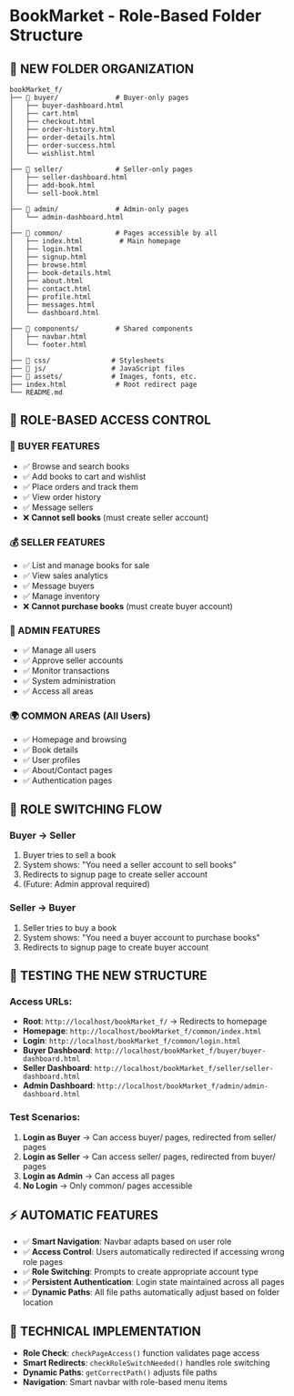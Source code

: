 # BookMarket - Role-Based Folder Structure

## 📁 **NEW FOLDER ORGANIZATION**

```
bookMarket_f/
├── 📂 buyer/              # Buyer-only pages
│   ├── buyer-dashboard.html
│   ├── cart.html
│   ├── checkout.html
│   ├── order-history.html
│   ├── order-details.html
│   ├── order-success.html
│   └── wishlist.html
│
├── 📂 seller/             # Seller-only pages
│   ├── seller-dashboard.html
│   ├── add-book.html
│   └── sell-book.html
│
├── 📂 admin/              # Admin-only pages
│   └── admin-dashboard.html
│
├── 📂 common/             # Pages accessible by all
│   ├── index.html         # Main homepage
│   ├── login.html
│   ├── signup.html
│   ├── browse.html
│   ├── book-details.html
│   ├── about.html
│   ├── contact.html
│   ├── profile.html
│   ├── messages.html
│   └── dashboard.html
│
├── 📂 components/         # Shared components
│   ├── navbar.html
│   └── footer.html
│
├── 📂 css/               # Stylesheets
├── 📂 js/                # JavaScript files
├── 📂 assets/            # Images, fonts, etc.
├── index.html            # Root redirect page
└── README.md
```

## 🔐 **ROLE-BASED ACCESS CONTROL**

### **🛒 BUYER FEATURES**

-   ✅ Browse and search books
-   ✅ Add books to cart and wishlist
-   ✅ Place orders and track them
-   ✅ View order history
-   ✅ Message sellers
-   ❌ **Cannot sell books** (must create seller account)

### **💰 SELLER FEATURES**

-   ✅ List and manage books for sale
-   ✅ View sales analytics
-   ✅ Message buyers
-   ✅ Manage inventory
-   ❌ **Cannot purchase books** (must create buyer account)

### **👑 ADMIN FEATURES**

-   ✅ Manage all users
-   ✅ Approve seller accounts
-   ✅ Monitor transactions
-   ✅ System administration
-   ✅ Access all areas

### **🌍 COMMON AREAS (All Users)**

-   ✅ Homepage and browsing
-   ✅ Book details
-   ✅ User profiles
-   ✅ About/Contact pages
-   ✅ Authentication pages

## 🔄 **ROLE SWITCHING FLOW**

### **Buyer → Seller**

1. Buyer tries to sell a book
2. System shows: "You need a seller account to sell books"
3. Redirects to signup page to create seller account
4. (Future: Admin approval required)

### **Seller → Buyer**

1. Seller tries to buy a book
2. System shows: "You need a buyer account to purchase books"
3. Redirects to signup page to create buyer account

## 🚀 **TESTING THE NEW STRUCTURE**

### **Access URLs:**

-   **Root**: `http://localhost/bookMarket_f/` → Redirects to homepage
-   **Homepage**: `http://localhost/bookMarket_f/common/index.html`
-   **Login**: `http://localhost/bookMarket_f/common/login.html`
-   **Buyer Dashboard**: `http://localhost/bookMarket_f/buyer/buyer-dashboard.html`
-   **Seller Dashboard**: `http://localhost/bookMarket_f/seller/seller-dashboard.html`
-   **Admin Dashboard**: `http://localhost/bookMarket_f/admin/admin-dashboard.html`

### **Test Scenarios:**

1. **Login as Buyer** → Can access buyer/ pages, redirected from seller/ pages
2. **Login as Seller** → Can access seller/ pages, redirected from buyer/ pages
3. **Login as Admin** → Can access all pages
4. **No Login** → Only common/ pages accessible

## ⚡ **AUTOMATIC FEATURES**

-   ✅ **Smart Navigation**: Navbar adapts based on user role
-   ✅ **Access Control**: Users automatically redirected if accessing wrong role pages
-   ✅ **Role Switching**: Prompts to create appropriate account type
-   ✅ **Persistent Authentication**: Login state maintained across all pages
-   ✅ **Dynamic Paths**: All file paths automatically adjust based on folder location

## 🔧 **TECHNICAL IMPLEMENTATION**

-   **Role Check**: `checkPageAccess()` function validates page access
-   **Smart Redirects**: `checkRoleSwitchNeeded()` handles role switching
-   **Dynamic Paths**: `getCorrectPath()` adjusts file paths
-   **Navigation**: Smart navbar with role-based menu items
